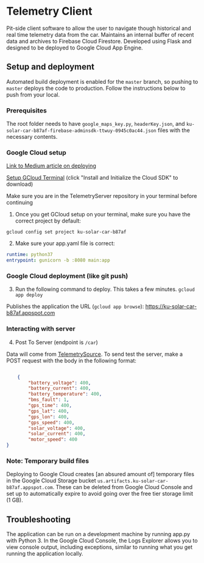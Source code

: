 # Telemetry Client
Pit-side client software to allow the user to navigate though historical and real time telemetry data from the car. Maintains an internal buffer of recent data and archives to Firebase Cloud Firestore. Developed using Flask and designed to be deployed to Google Cloud App Engine.

## Setup and deployment
Automated build deployment is enabled for the `master` branch, so pushing to `master` deploys the code to production. Follow the instructions below to push from your local.

### Prerequisites
The root folder needs to have `google_maps_key.py`, `headerKey.json`, and `ku-solar-car-b87af-firebase-adminsdk-ttwuy-0945c0ac44.json`
files with the necessary contents.

### Google Cloud setup
[Link to Medium article on deploying](https://medium.com/@dmahugh_70618/deploying-a-flask-app-to-google-app-engine-faa883b5ffab)

[Setup GCloud Terminal](https://cloud.google.com/appengine/docs/standard/python3/setting-up-environment) (click "Install and Initialize the Cloud SDK" to download)

Make sure you are in the TelemetryServer repository in your terminal before continuing

1. Once you get GCloud setup on your terminal, make sure you have the correct project by default:

`gcloud config set project ku-solar-car-b87af`

2. Make sure your app.yaml file is correct:

```YAML
runtime: python37
entrypoint: gunicorn -b :8080 main:app
```

### Google Cloud deployment (like git push)
3. Run the following command to deploy. This takes a few minutes.
`gcloud app deploy`

Publishes the application the URL (`gcloud app browse`): https://ku-solar-car-b87af.appspot.com

### Interacting with server
4. Post To Server (endpoint is `/car`)

Data will come from [TelemetrySource](https://github.com/KU-Solar-Car/TelemetrySource). To send test the server, make a POST request with the body in the following format:

```json

    {
        "battery_voltage": 400,
        "battery_current": 400,
        "battery_temperature": 400,
        "bms_fault": 1,
        "gps_time": 400,
        "gps_lat": 400,
        "gps_lon": 400,
        "gps_speed": 400,
        "solar_voltage": 400,
        "solar_current": 400,
        "motor_speed": 400
}

```

### Note: Temporary build files

Deploying to Google Cloud creates \[an absured amount of\] temporary files in the Google Cloud Storage bucket `us.artifacts.ku-solar-car-b87af.appspot.com`. These can be deleted from Google Cloud Console and set up to automatically expire to avoid going over the free tier storage limit (1 GB). 

## Troubleshooting

The application can be run on a development machine by running app.py with Python 3. In the Google Cloud Console, the Logs Explorer allows you to view console output, including exceptions, similar to running what you get running the application locally.
